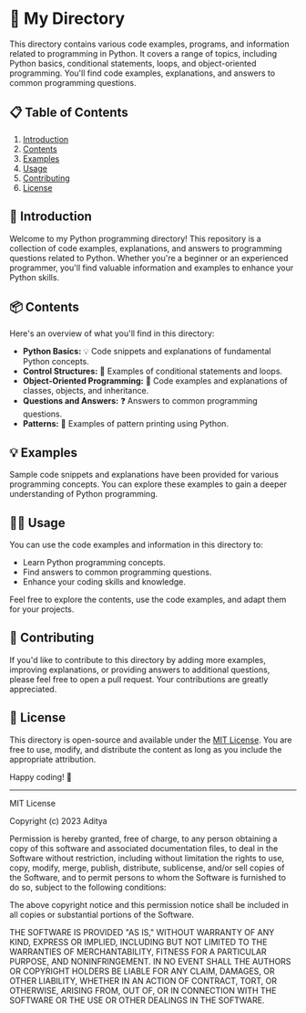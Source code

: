 # 📂 My Directory

This directory contains various code examples, programs, and information related to programming in Python. It covers a range of topics, including Python basics, conditional statements, loops, and object-oriented programming. You'll find code examples, explanations, and answers to common programming questions.

## 📋 Table of Contents

1. [Introduction](#introduction)
2. [Contents](#contents)
3. [Examples](#examples)
4. [Usage](#usage)
5. [Contributing](#contributing)
6. [License](#license)

## 🚀 Introduction

Welcome to my Python programming directory! This repository is a collection of code examples, explanations, and answers to programming questions related to Python. Whether you're a beginner or an experienced programmer, you'll find valuable information and examples to enhance your Python skills.

## 📦 Contents

Here's an overview of what you'll find in this directory:

- **Python Basics:** 💡 Code snippets and explanations of fundamental Python concepts.
- **Control Structures:** 🔀 Examples of conditional statements and loops.
- **Object-Oriented Programming:** 🧬 Code examples and explanations of classes, objects, and inheritance.
- **Questions and Answers:** ❓ Answers to common programming questions.
- **Patterns:** 🎨 Examples of pattern printing using Python.

## 💡 Examples

Sample code snippets and explanations have been provided for various programming concepts. You can explore these examples to gain a deeper understanding of Python programming.

## 🧑‍💻 Usage

You can use the code examples and information in this directory to:

- Learn Python programming concepts.
- Find answers to common programming questions.
- Enhance your coding skills and knowledge.

Feel free to explore the contents, use the code examples, and adapt them for your projects.

## 🤝 Contributing

If you'd like to contribute to this directory by adding more examples, improving explanations, or providing answers to additional questions, please feel free to open a pull request. Your contributions are greatly appreciated.

## 📄 License

This directory is open-source and available under the [MIT License](LICENSE). You are free to use, modify, and distribute the content as long as you include the appropriate attribution.

Happy coding! 🚀

---

MIT License

Copyright (c) 2023 Aditya

Permission is hereby granted, free of charge, to any person obtaining a copy
of this software and associated documentation files, to deal
in the Software without restriction, including without limitation the rights
to use, copy, modify, merge, publish, distribute, sublicense, and/or sell
copies of the Software, and to permit persons to whom the Software is
furnished to do so, subject to the following conditions:

The above copyright notice and this permission notice shall be included in all
copies or substantial portions of the Software.

THE SOFTWARE IS PROVIDED "AS IS," WITHOUT WARRANTY OF ANY KIND, EXPRESS OR
IMPLIED, INCLUDING BUT NOT LIMITED TO THE WARRANTIES OF MERCHANTABILITY,
FITNESS FOR A PARTICULAR PURPOSE, AND NONINFRINGEMENT. IN NO EVENT SHALL THE
AUTHORS OR COPYRIGHT HOLDERS BE LIABLE FOR ANY CLAIM, DAMAGES, OR OTHER
LIABILITY, WHETHER IN AN ACTION OF CONTRACT, TORT, OR OTHERWISE, ARISING FROM,
OUT OF, OR IN CONNECTION WITH THE SOFTWARE OR THE USE OR OTHER DEALINGS IN THE
SOFTWARE.
